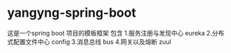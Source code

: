 # yangyng-spring-boot

这是一个spring boot 项目的模板框架 包含
1.服务注册与发现中心 eureka
2.分布式配置文件中心 config
3.消息总线 bus
4.网关以及熔断 zuul
